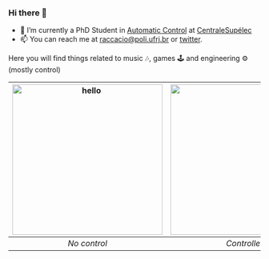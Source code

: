 ### Hi there 👋


- 🔭 I’m currently a PhD Student in [Automatic Control](https://en.wikipedia.org/wiki/Automation) at [CentraleSupélec](https://www.centralesupelec.fr/)
- 📫 You can reach me at raccacio@poli.ufrj.br or [twitter](https://twitter.com/hippokamp).

<!--
**Accacio/Accacio** is a ✨ _special_ ✨ repository because its `README.md` (this file) appears on your GitHub profile.

Here are some ideas to get you started:

- 🌱 I’m currently learning ...
- 👯 I’m looking to collaborate on ...
- 🤔 I’m looking for help with ...
- 💬 Ask me about ...
- 📫 How to reach me: ...
- 😄 Pronouns: ...
- ⚡ Fun fact: ...
-->

Here you will find things related to music 🎶, games 🕹️ and engineering ⚙️ (mostly control)

| <a href="https://asciinema.org/a/375759" target="_blank"><img src="https://asciinema.org/a/375759.svg" width="300" title="hello" /></a> | <a href="https://asciinema.org/a/375760" target="_blank"><img src="https://asciinema.org/a/375760.svg" width="300" /></a> |
|:--:| :--: |
| *No control* | *Controlled* |




